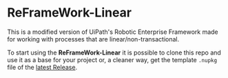 # ReFrameWork-Linear

This is a modified version of UiPath's Robotic Enterprise Framework made for working with processes that are linear/non-transactional.

To start using the **ReFrameWork-Linear** it is possible to clone this repo and use it as a base for your project or, a cleaner way, get the template `.nupkg` file of the [latest Release](https://github.com/vinismarques/ReFrameWork-Linear/releases/latest).
